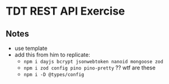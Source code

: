 # TDT REST API Exercise

## Notes

- use template
- add this from him to replicate:
  - `npm i dayjs bcrypt jsonwebtoken nanoid mongoose zod`
  - `npm i zod config pino pino-pretty` ?? wtf are these
  - `npm i -D @types/config`
